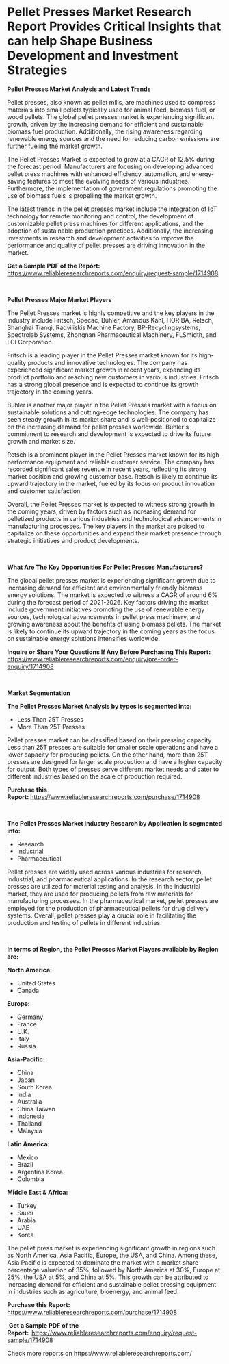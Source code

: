 <p><h1>Pellet Presses Market Research Report Provides Critical Insights that can help Shape Business Development and Investment Strategies</h1></p><p><strong>Pellet Presses Market Analysis and Latest Trends</strong></p>
<p><p>Pellet presses, also known as pellet mills, are machines used to compress materials into small pellets typically used for animal feed, biomass fuel, or wood pellets. The global pellet presses market is experiencing significant growth, driven by the increasing demand for efficient and sustainable biomass fuel production. Additionally, the rising awareness regarding renewable energy sources and the need for reducing carbon emissions are further fueling the market growth.</p><p>The Pellet Presses Market is expected to grow at a CAGR of 12.5% during the forecast period. Manufacturers are focusing on developing advanced pellet press machines with enhanced efficiency, automation, and energy-saving features to meet the evolving needs of various industries. Furthermore, the implementation of government regulations promoting the use of biomass fuels is propelling the market growth.</p><p>The latest trends in the pellet presses market include the integration of IoT technology for remote monitoring and control, the development of customizable pellet press machines for different applications, and the adoption of sustainable production practices. Additionally, the increasing investments in research and development activities to improve the performance and quality of pellet presses are driving innovation in the market.</p></p>
<p><strong>Get a Sample PDF of the Report:&nbsp;</strong> <a href="https://www.reliableresearchreports.com/enquiry/request-sample/1714908">https://www.reliableresearchreports.com/enquiry/request-sample/1714908</a></p>
<p>&nbsp;</p>
<p><strong>Pellet Presses Major Market Players</strong></p>
<p><p>The Pellet Presses market is highly competitive and the key players in the industry include Fritsch, Specac, Bühler, Amandus Kahl, HORIBA, Retsch, Shanghai Tianqi, Radviliskis Machine Factory, BP-Recyclingsystems, Spectrolab Systems, Zhongnan Pharmaceutical Machinery, FLSmidth, and LCI Corporation. </p><p>Fritsch is a leading player in the Pellet Presses market known for its high-quality products and innovative technologies. The company has experienced significant market growth in recent years, expanding its product portfolio and reaching new customers in various industries. Fritsch has a strong global presence and is expected to continue its growth trajectory in the coming years.</p><p>Bühler is another major player in the Pellet Presses market with a focus on sustainable solutions and cutting-edge technologies. The company has seen steady growth in its market share and is well-positioned to capitalize on the increasing demand for pellet presses worldwide. Bühler's commitment to research and development is expected to drive its future growth and market size.</p><p>Retsch is a prominent player in the Pellet Presses market known for its high-performance equipment and reliable customer service. The company has recorded significant sales revenue in recent years, reflecting its strong market position and growing customer base. Retsch is likely to continue its upward trajectory in the market, fueled by its focus on product innovation and customer satisfaction. </p><p>Overall, the Pellet Presses market is expected to witness strong growth in the coming years, driven by factors such as increasing demand for pelletized products in various industries and technological advancements in manufacturing processes. The key players in the market are poised to capitalize on these opportunities and expand their market presence through strategic initiatives and product developments.</p></p>
<p>&nbsp;</p>
<p><strong>What Are The Key Opportunities For Pellet Presses Manufacturers?</strong></p>
<p><p>The global pellet presses market is experiencing significant growth due to increasing demand for efficient and environmentally friendly biomass energy solutions. The market is expected to witness a CAGR of around 6% during the forecast period of 2021-2026. Key factors driving the market include government initiatives promoting the use of renewable energy sources, technological advancements in pellet press machinery, and growing awareness about the benefits of using biomass pellets. The market is likely to continue its upward trajectory in the coming years as the focus on sustainable energy solutions intensifies worldwide.</p></p>
<p><strong>Inquire or Share Your Questions If Any Before Purchasing This Report:</strong> <a href="https://www.reliableresearchreports.com/enquiry/pre-order-enquiry/1714908">https://www.reliableresearchreports.com/enquiry/pre-order-enquiry/1714908</a></p>
<p>&nbsp;</p>
<p><strong>Market Segmentation</strong></p>
<p><strong>The Pellet Presses Market Analysis by types is segmented into:</strong></p>
<p><ul><li>Less Than 25T Presses</li><li>More Than 25T Presses</li></ul></p>
<p><p>Pellet presses market can be classified based on their pressing capacity. Less than 25T presses are suitable for smaller scale operations and have a lower capacity for producing pellets. On the other hand, more than 25T presses are designed for larger scale production and have a higher capacity for output. Both types of presses serve different market needs and cater to different industries based on the scale of production required.</p></p>
<p><strong>Purchase this Report:&nbsp;</strong><a href="https://www.reliableresearchreports.com/purchase/1714908">https://www.reliableresearchreports.com/purchase/1714908</a></p>
<p>&nbsp;</p>
<p><strong>The Pellet Presses Market Industry Research by Application is segmented into:</strong></p>
<p><ul><li>Research</li><li>Industrial</li><li>Pharmaceutical</li></ul></p>
<p><p>Pellet presses are widely used across various industries for research, industrial, and pharmaceutical applications. In the research sector, pellet presses are utilized for material testing and analysis. In the industrial market, they are used for producing pellets from raw materials for manufacturing processes. In the pharmaceutical market, pellet presses are employed for the production of pharmaceutical pellets for drug delivery systems. Overall, pellet presses play a crucial role in facilitating the production and testing of pellets in different industries.</p></p>
<p>&nbsp;</p>
<p><strong>In terms of Region, the Pellet Presses Market Players available by Region are:</strong></p>
<p>
    <p> <strong> North America: </strong>
        <ul>
            <li>United States</li>
            <li>Canada</li>
        </ul>
        </p> 
    <p> <strong> Europe: </strong>
        <ul>
            <li>Germany</li>
            <li>France</li>
            <li>U.K.</li>
            <li>Italy</li>
            <li>Russia</li>
        </ul>
        </p> 
    <p> <strong> Asia-Pacific: </strong>
        <ul>
            <li>China</li>
            <li>Japan</li>
            <li>South Korea</li>
            <li>India</li>
            <li>Australia</li>
            <li>China Taiwan</li>
            <li>Indonesia</li>
            <li>Thailand</li>
            <li>Malaysia</li>
        </ul>
        </p> 
    <p> <strong> Latin America: </strong>
        <ul>
            <li>Mexico</li>
            <li>Brazil</li>
            <li>Argentina Korea</li>
            <li>Colombia</li>
        </ul>
        </p> 
    <p> <strong> Middle East & Africa: </strong>
        <ul>
            <li>Turkey</li>
            <li>Saudi</li>
            <li>Arabia</li>
            <li>UAE</li>
            <li>Korea</li>
        </ul>
    </p>
    </p>
<p><p>The pellet press market is experiencing significant growth in regions such as North America, Asia Pacific, Europe, the USA, and China. Among these, Asia Pacific is expected to dominate the market with a market share percentage valuation of 35%, followed by North America at 30%, Europe at 25%, the USA at 5%, and China at 5%. This growth can be attributed to increasing demand for efficient and sustainable pellet pressing equipment in industries such as agriculture, bioenergy, and animal feed.</p></p>
<p><strong>Purchase this Report: </strong><a href="https://www.reliableresearchreports.com/purchase/1714908">https://www.reliableresearchreports.com/purchase/1714908</a></p>
<p>&nbsp;<strong>Get a Sample PDF of the Report:&nbsp;&nbsp;</strong><a href="https://www.reliableresearchreports.com/enquiry/request-sample/1714908">https://www.reliableresearchreports.com/enquiry/request-sample/1714908</a></p>
<p><strong></strong></p>
<p>Check more reports on https://www.reliableresearchreports.com/</p>